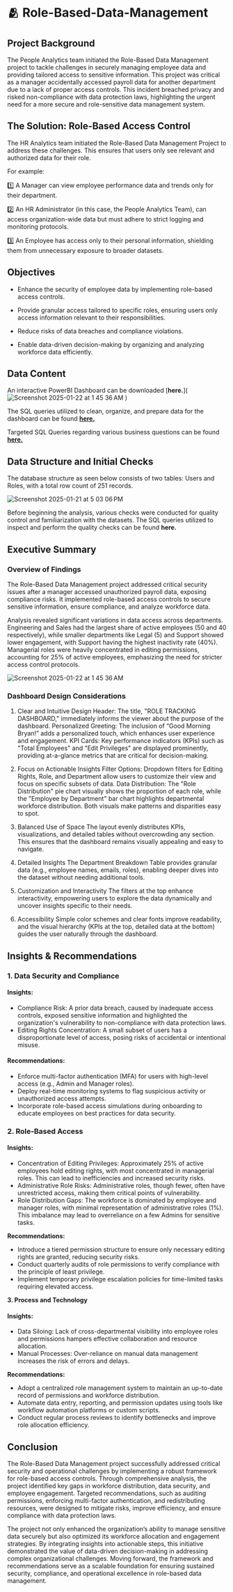 # 🫂 Role-Based-Data-Management

## Project Background
The People Analytics team initiated the Role-Based Data Management project to tackle challenges in securely managing employee data and providing tailored access to sensitive information. This project was critical as a manager accidentally accessed payroll data for another department due to a lack of proper access controls. This incident breached privacy and risked non-compliance with data protection laws, highlighting the urgent need for a more secure and role-sensitive data management system.

## The Solution: Role-Based Access Control
The HR Analytics team initiated the Role-Based Data Management Project to address these challenges. This ensures that users only see relevant and authorized data for their role.

For example:

1️⃣ A Manager can view employee performance data and trends only for their department.

2️⃣ An HR Administrator (in this case, the People Analytics Team), can access organization-wide data but must adhere to strict logging and monitoring protocols.

3️⃣ An Employee has access only to their personal information, shielding them from unnecessary exposure to broader datasets.

## Objectives

+ Enhance the security of employee data by implementing role-based access controls.

+ Provide granular access tailored to specific roles, ensuring users only access information relevant to their responsibilities.

+ Reduce risks of data breaches and compliance violations.

+ Enable data-driven decision-making by organizing and analyzing workforce data efficiently.

## Data Content

An interactive PowerBI Dashboard can be downloaded [**here.**](![Screenshot 2025-01-22 at 1 45 36 AM](https://github.com/user-attachments/assets/2c2b0d4b-1a89-4844-9ce9-0255f750f2bf)
)

The SQL queries utilized to clean, organize, and prepare data for the dashboard can be found [**here.**](https://github.com/bryanng77/Role-Based-Data-Management/blob/main/Data%20Cleaning%20Role-Based-Data-Management.sql)

Targeted SQL Queries regarding various business questions can be found [**here.**](https://github.com/bryanng77/Role-Based-Data-Management/blob/main/SQL%20Business%20Questions%20Queries%20Role-Based-Data_Management.sql)

## Data Structure and Initial Checks

The database structure as seen below consists of two tables: Users and Roles, with a total row count of 251 records.

![Screenshot 2025-01-21 at 5 03 06 PM](https://github.com/user-attachments/assets/2a76e17d-d6f4-4120-aa1c-7f1a391e09b7)

Before beginning the analysis, various checks were conducted for quality control and familiarization with the datasets. The SQL queries utilized to inspect and perform the quality checks can be found **here.**

## Executive Summary

### Overview of Findings

The Role-Based Data Management project addressed critical security issues after a manager accessed unauthorized payroll data, exposing compliance risks. It implemented role-based access controls to secure sensitive information, ensure compliance, and analyze workforce data.

Analysis revealed significant variations in data access across departments. Engineering and Sales had the largest share of active employees (50 and 40 respectively), while smaller departments like Legal (5) and Support showed lower engagement, with Support having the highest inactivity rate (40%). Managerial roles were heavily concentrated in editing permissions, accounting for 25% of active employees, emphasizing the need for stricter access control protocols.

![Screenshot 2025-01-22 at 1 45 36 AM](https://github.com/user-attachments/assets/a62f5629-4e1c-4479-bda6-f169647c0afa)

### Dashboard Design Considerations

1. Clear and Intuitive Design
Header: The title, "ROLE TRACKING DASHBOARD," immediately informs the viewer about the purpose of the dashboard.
Personalized Greeting: The inclusion of “Good Morning Bryan!” adds a personalized touch, which enhances user experience and engagement.
KPI Cards: Key performance indicators (KPIs) such as "Total Employees" and "Edit Privileges" are displayed prominently, providing at-a-glance metrics that are critical for decision-making.

2. Focus on Actionable Insights
Filter Options: Dropdown filters for Editing Rights, Role, and Department allow users to customize their view and focus on specific subsets of data.
Data Distribution: The "Role Distribution" pie chart visually shows the proportion of each role, while the "Employee by Department" bar chart highlights departmental workforce distribution. Both visuals make patterns and disparities easy to spot.

3. Balanced Use of Space
The layout evenly distributes KPIs, visualizations, and detailed tables without overcrowding any section. This ensures that the dashboard remains visually appealing and easy to navigate.

4. Detailed Insights
The Department Breakdown Table provides granular data (e.g., employee names, emails, roles), enabling deeper dives into the dataset without needing additional tools.

5. Customization and Interactivity
The filters at the top enhance interactivity, empowering users to explore the data dynamically and uncover insights specific to their needs.

6. Accessibility
Simple color schemes and clear fonts improve readability, and the visual hierarchy (KPIs at the top, detailed data at the bottom) guides the user naturally through the dashboard.

## Insights & Recommendations

### **1. Data Security and Compliance**
#### Insights:
+ Compliance Risk: A prior data breach, caused by inadequate access controls, exposed sensitive information and highlighted the organization's vulnerability to non-compliance with data protection laws.
+ Editing Rights Concentration: A small subset of users has a disproportionate level of access, posing risks of accidental or intentional misuse.

#### Recommendations:
+ Enforce multi-factor authentication (MFA) for users with high-level access (e.g., Admin and Manager roles).
+ Deploy real-time monitoring systems to flag suspicious activity or unauthorized access attempts.
+ Incorporate role-based access simulations during onboarding to educate employees on best practices for data security.

### 2. Role-Based Access
#### Insights:
+ Concentration of Editing Privileges: Approximately 25% of active employees hold editing rights, with most concentrated in managerial roles. This can lead to inefficiencies and increased security risks.
+ Administrative Role Risks: Administrative roles, though fewer, often have unrestricted access, making them critical points of vulnerability.
+ Role Distribution Gaps: The workforce is dominated by employee and manager roles, with minimal representation of administrative roles (1%). This imbalance may lead to overreliance on a few Admins for sensitive tasks.
  
**Recommendations:**
+ Introduce a tiered permission structure to ensure only necessary editing rights are granted, reducing security risks.
+ Conduct quarterly audits of role permissions to verify compliance with the principle of least privilege.
+ Implement temporary privilege escalation policies for time-limited tasks requiring elevated access.

**3. Process and Technology**
#### Insights:
+ Data Siloing: Lack of cross-departmental visibility into employee roles and permissions hampers effective collaboration and resource allocation.
+ Manual Processes: Over-reliance on manual data management increases the risk of errors and delays.

**Recommendations:**
+ Adopt a centralized role management system to maintain an up-to-date record of permissions and workforce distribution.
+ Automate data entry, reporting, and permission updates using tools like workflow automation platforms or custom scripts.
+ Conduct regular process reviews to identify bottlenecks and improve role allocation efficiency.

## Conclusion
The Role-Based Data Management project successfully addressed critical security and operational challenges by implementing a robust framework for role-based access controls. Through comprehensive analysis, the project identified key gaps in workforce distribution, data security, and employee engagement. Targeted recommendations, such as auditing permissions, enforcing multi-factor authentication, and redistributing resources, were designed to mitigate risks, improve efficiency, and ensure compliance with data protection laws.

The project not only enhanced the organization’s ability to manage sensitive data securely but also optimized its workforce allocation and engagement strategies. By integrating insights into actionable steps, this initiative demonstrated the value of data-driven decision-making in addressing complex organizational challenges. Moving forward, the framework and recommendations serve as a scalable foundation for ensuring sustained security, compliance, and operational excellence in role-based data management.
